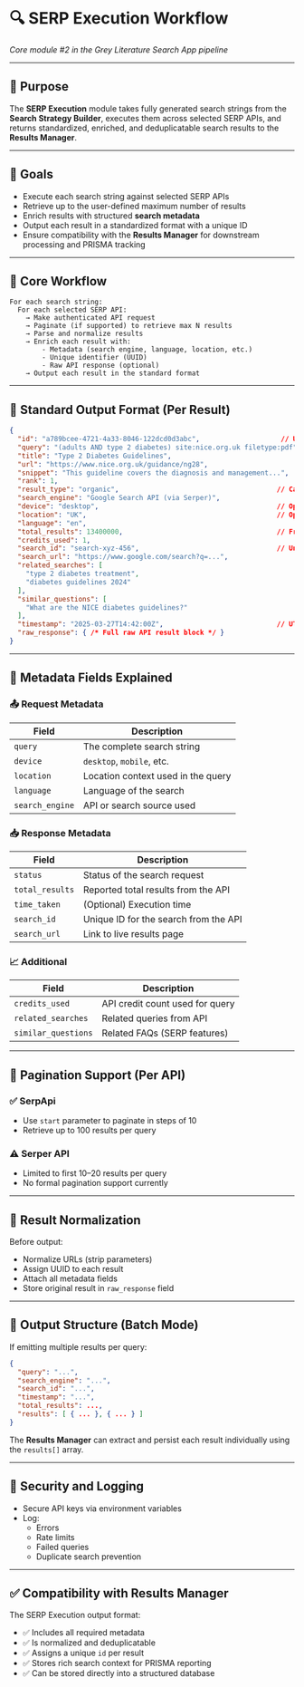 # 🔍 SERP Execution Workflow  
*Core module #2 in the Grey Literature Search App pipeline*

---

## 🔹 Purpose

The **SERP Execution** module takes fully generated search strings from the **Search Strategy Builder**, executes them across selected SERP APIs, and returns standardized, enriched, and deduplicatable search results to the **Results Manager**.

---

## 🔹 Goals

- Execute each search string against selected SERP APIs
- Retrieve up to the user-defined maximum number of results
- Enrich results with structured **search metadata**
- Output each result in a standardized format with a unique ID
- Ensure compatibility with the **Results Manager** for downstream processing and PRISMA tracking

---

## 🔹 Core Workflow

```plaintext
For each search string:
  For each selected SERP API:
    → Make authenticated API request
    → Paginate (if supported) to retrieve max N results
    → Parse and normalize results
    → Enrich each result with:
        - Metadata (search engine, language, location, etc.)
        - Unique identifier (UUID)
        - Raw API response (optional)
    → Output each result in the standard format
```

---

## 🔹 Standard Output Format (Per Result)

```json
{
  "id": "a789bcee-4721-4a33-8046-122dcd0d3abc",                    // Unique per result
  "query": "(adults AND type 2 diabetes) site:nice.org.uk filetype:pdf",
  "title": "Type 2 Diabetes Guidelines",
  "url": "https://www.nice.org.uk/guidance/ng28",
  "snippet": "This guideline covers the diagnosis and management...",
  "rank": 1,
  "result_type": "organic",                                       // Can be "ad", "snippet", etc.
  "search_engine": "Google Search API (via Serper)",
  "device": "desktop",                                            // Optional, if API supports
  "location": "UK",                                               // Optional, user-defined or inferred
  "language": "en",
  "total_results": 13400000,                                      // From SERP response
  "credits_used": 1,
  "search_id": "search-xyz-456",                                  // Unique per API search
  "search_url": "https://www.google.com/search?q=...",
  "related_searches": [
    "type 2 diabetes treatment",
    "diabetes guidelines 2024"
  ],
  "similar_questions": [
    "What are the NICE diabetes guidelines?"
  ],
  "timestamp": "2025-03-27T14:42:00Z",                            // UTC timestamp
  "raw_response": { /* Full raw API result block */ }
}
```

---

## 🔹 Metadata Fields Explained

### 📤 Request Metadata
| Field | Description |
|-------|-------------|
| `query` | The complete search string |
| `device` | `desktop`, `mobile`, etc. |
| `location` | Location context used in the query |
| `language` | Language of the search |
| `search_engine` | API or search source used |

### 📥 Response Metadata
| Field | Description |
|-------|-------------|
| `status` | Status of the search request |
| `total_results` | Reported total results from the API |
| `time_taken` | (Optional) Execution time |
| `search_id` | Unique ID for the search from the API |
| `search_url` | Link to live results page |

### 📈 Additional
| Field | Description |
|-------|-------------|
| `credits_used` | API credit count used for query |
| `related_searches` | Related queries from API |
| `similar_questions` | Related FAQs (SERP features) |

---

## 🔄 Pagination Support (Per API)

### ✅ SerpApi
- Use `start` parameter to paginate in steps of 10
- Retrieve up to 100 results per query

### ⚠️ Serper API
- Limited to first 10–20 results per query
- No formal pagination support currently

---

## 🧪 Result Normalization

Before output:
- Normalize URLs (strip parameters)
- Assign UUID to each result
- Attach all metadata fields
- Store original result in `raw_response` field

---

## 🔧 Output Structure (Batch Mode)

If emitting multiple results per query:
```json
{
  "query": "...",
  "search_engine": "...",
  "search_id": "...",
  "timestamp": "...",
  "total_results": ...,
  "results": [ { ... }, { ... } ]
}
```

The **Results Manager** can extract and persist each result individually using the `results[]` array.

---

## 🔐 Security and Logging

- Secure API keys via environment variables
- Log:
  - Errors
  - Rate limits
  - Failed queries
  - Duplicate search prevention

---

## ✅ Compatibility with Results Manager

The SERP Execution output format:
- ✅ Includes all required metadata
- ✅ Is normalized and deduplicatable
- ✅ Assigns a unique `id` per result
- ✅ Stores rich search context for PRISMA reporting
- ✅ Can be stored directly into a structured database

